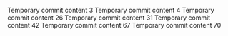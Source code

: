 Temporary commit content 3
Temporary commit content 4
Temporary commit content 26
Temporary commit content 31
Temporary commit content 42
Temporary commit content 67
Temporary commit content 70
